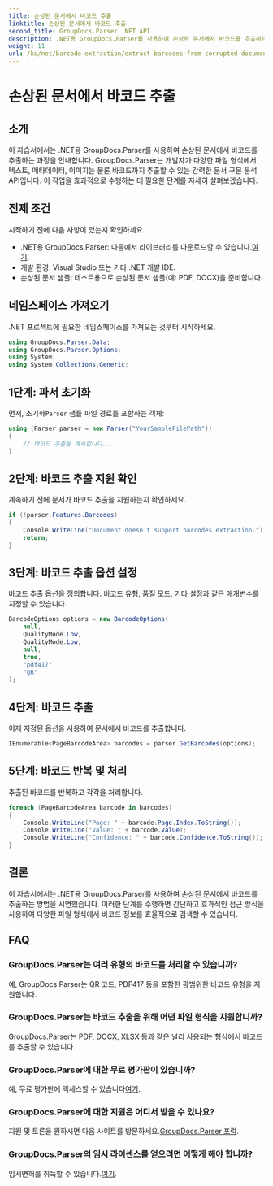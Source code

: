 ```yaml
---
title: 손상된 문서에서 바코드 추출
linktitle: 손상된 문서에서 바코드 추출
second_title: GroupDocs.Parser .NET API
description: .NET용 GroupDocs.Parser를 사용하여 손상된 문서에서 바코드를 추출하는 방법을 알아보세요. 단계별 지침이 포함된 종합 튜토리얼입니다.
weight: 11
url: /ko/net/barcode-extraction/extract-barcodes-from-corrupted-document/
---
```


# 손상된 문서에서 바코드 추출

## 소개
이 자습서에서는 .NET용 GroupDocs.Parser를 사용하여 손상된 문서에서 바코드를 추출하는 과정을 안내합니다. GroupDocs.Parser는 개발자가 다양한 파일 형식에서 텍스트, 메타데이터, 이미지는 물론 바코드까지 추출할 수 있는 강력한 문서 구문 분석 API입니다. 이 작업을 효과적으로 수행하는 데 필요한 단계를 자세히 살펴보겠습니다.
## 전제 조건
시작하기 전에 다음 사항이 있는지 확인하세요.
-  .NET용 GroupDocs.Parser: 다음에서 라이브러리를 다운로드할 수 있습니다.[여기](https://releases.groupdocs.com/parser/net/).
- 개발 환경: Visual Studio 또는 기타 .NET 개발 IDE.
- 손상된 문서 샘플: 테스트용으로 손상된 문서 샘플(예: PDF, DOCX)을 준비합니다.

## 네임스페이스 가져오기
.NET 프로젝트에 필요한 네임스페이스를 가져오는 것부터 시작하세요.
```csharp
using GroupDocs.Parser.Data;
using GroupDocs.Parser.Options;
using System;
using System.Collections.Generic;
```
## 1단계: 파서 초기화
 먼저, 초기화`Parser` 샘플 파일 경로를 포함하는 객체:
```csharp
using (Parser parser = new Parser("YourSampleFilePath"))
{
    // 바코드 추출을 계속합니다...
}
```
## 2단계: 바코드 추출 지원 확인
계속하기 전에 문서가 바코드 추출을 지원하는지 확인하세요.
```csharp
if (!parser.Features.Barcodes)
{
    Console.WriteLine("Document doesn't support barcodes extraction.");
    return;
}
```
## 3단계: 바코드 추출 옵션 설정
바코드 추출 옵션을 정의합니다. 바코드 유형, 품질 모드, 기타 설정과 같은 매개변수를 지정할 수 있습니다.
```csharp
BarcodeOptions options = new BarcodeOptions(
    null,
    QualityMode.Low,
    QualityMode.Low,
    null,
    true,
    "pdf417",
    "QR"
);
```
## 4단계: 바코드 추출
이제 지정된 옵션을 사용하여 문서에서 바코드를 추출합니다.
```csharp
IEnumerable<PageBarcodeArea> barcodes = parser.GetBarcodes(options);
```
## 5단계: 바코드 반복 및 처리
추출된 바코드를 반복하고 각각을 처리합니다.
```csharp
foreach (PageBarcodeArea barcode in barcodes)
{
    Console.WriteLine("Page: " + barcode.Page.Index.ToString());
    Console.WriteLine("Value: " + barcode.Value);
    Console.WriteLine("Confidence: " + barcode.Confidence.ToString());
}
```

## 결론
이 자습서에서는 .NET용 GroupDocs.Parser를 사용하여 손상된 문서에서 바코드를 추출하는 방법을 시연했습니다. 이러한 단계를 수행하면 간단하고 효과적인 접근 방식을 사용하여 다양한 파일 형식에서 바코드 정보를 효율적으로 검색할 수 있습니다.

## FAQ
### GroupDocs.Parser는 여러 유형의 바코드를 처리할 수 있습니까?
예, GroupDocs.Parser는 QR 코드, PDF417 등을 포함한 광범위한 바코드 유형을 지원합니다.
### GroupDocs.Parser는 바코드 추출을 위해 어떤 파일 형식을 지원합니까?
GroupDocs.Parser는 PDF, DOCX, XLSX 등과 같은 널리 사용되는 형식에서 바코드를 추출할 수 있습니다.
### GroupDocs.Parser에 대한 무료 평가판이 있습니까?
 예, 무료 평가판에 액세스할 수 있습니다[여기](https://releases.groupdocs.com/).
### GroupDocs.Parser에 대한 지원은 어디서 받을 수 있나요?
 지원 및 토론을 원하시면 다음 사이트를 방문하세요.[GroupDocs.Parser 포럼](https://forum.groupdocs.com/c/parser/17).
### GroupDocs.Parser의 임시 라이센스를 얻으려면 어떻게 해야 합니까?
 임시면허를 취득할 수 있습니다.[여기](https://purchase.groupdocs.com/temporary-license/).
